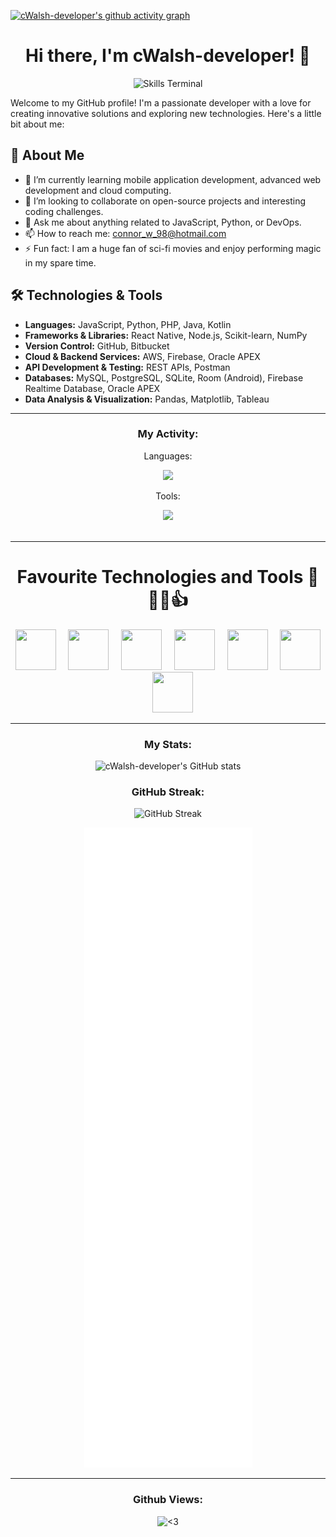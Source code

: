 [![cWalsh-developer's github activity graph](https://github-readme-activity-graph.vercel.app/graph?username=cWalsh-developer&hide_border=true&theme=high-contrast)](https://github.com/cWalsh-developer/github-readme-activity-graph)

<div align=center>
 
# Hi there, I'm cWalsh-developer! 👋

</div>
<div align=center>
 <img src = "./skills-terminal.gif" alt = "Skills Terminal"/>
</div>

Welcome to my GitHub profile! I'm a passionate developer with a love for creating innovative solutions and exploring new technologies. Here's a little bit about me:

## 🚀 About Me
- 🌱 I’m currently learning mobile application development, advanced web development and cloud computing.
- 👯 I’m looking to collaborate on open-source projects and interesting coding challenges.
- 💬 Ask me about anything related to JavaScript, Python, or DevOps.
- 📫 How to reach me: [connor_w_98@hotmail.com](mailto:connor_w_98@hotmail.com)
- ⚡ Fun fact: I am a huge fan of sci-fi movies and enjoy performing magic in my spare time.

## 🛠️ Technologies & Tools

- **Languages:** JavaScript, Python, PHP, Java, Kotlin  
- **Frameworks & Libraries:** React Native, Node.js, Scikit-learn, NumPy  
- **Version Control:** GitHub, Bitbucket  
- **Cloud & Backend Services:** AWS, Firebase, Oracle APEX  
- **API Development & Testing:** REST APIs, Postman  
- **Databases:** MySQL, PostgreSQL, SQLite, Room (Android), Firebase Realtime Database, Oracle APEX  
- **Data Analysis & Visualization:** Pandas, Matplotlib, Tableau 

---
 
<div align="center">
  <h3 align="center">My Activity:</h3>
  <div align="center">
    <div>
      <p>Languages:</p>
      <img src='https://skillicons.dev/icons?i=bash,bootstrap,css,html,regex,react,java,js,py,jquery,kotlin,aws,php,mysql,sqlite,&perline=4' />
    </div>
    <div>
      <p>Tools:</p>
      <img src='https://skillicons.dev/icons?i=androidstudio,atom,gradle,vscode,npm,git,stackoverflow,firebase,discord,bitbucket,codepen,figma,github,linkedin,ps,postman,postgres,githubactions,gitlab&perline=4' />
    </div>
  <br/> 
    
  </div>
</div>

---------

<div align = center>

 # Favourite Technologies and Tools 🧰👨‍💻👍

 </div>

 <p align="center">
  <img src="https://techstack-generator.vercel.app/js-icon.svg" width="65" height="65" />
  &nbsp;&nbsp;&nbsp;
  <img src="https://techstack-generator.vercel.app/java-icon.svg" width="65" height="65" />
  &nbsp;&nbsp;&nbsp;
  <img src="https://techstack-generator.vercel.app/mysql-icon.svg" width="65" height="65" />
  &nbsp;&nbsp;&nbsp;
  <img src="https://techstack-generator.vercel.app/python-icon.svg" width="65" height="65" />
  &nbsp;&nbsp;&nbsp;
  <img src="https://techstack-generator.vercel.app/restapi-icon.svg" width="65" height="65" />
  &nbsp;&nbsp;&nbsp;
  <img src="https://techstack-generator.vercel.app/github-icon.svg" width="65" height="65" />
  &nbsp;&nbsp;&nbsp;
  <img src="https://techstack-generator.vercel.app/prettier-icon.svg" width="65" height="65" />
</p>


 
---

<p align="center">
  <h3 align="center">My Stats:</h3>
  <div align="center">
    
![cWalsh-developer's GitHub stats](https://github-readme-stats.vercel.app/api?username=cWalsh-developer&show_icons=true&theme=radical)
</div>

<p align="center">
  <h3 align="center">GitHub Streak:</h3>
  <div align="center">

![GitHub Streak](https://github-readme-streak-stats.herokuapp.com/?user=cWalsh-developer&theme=radical)
</div>

  <div align="center">
      <img src="./github-metrics.svg" title="<3">
  </div>
</p>

---

<p align="center">
  <h3 align="center">Github Views:</h3>
  <div align="center">
    <img src="https://komarev.com/ghpvc/?username=cWalsh-developer&style=flat-square" title="<3">
  </div>
</p>
